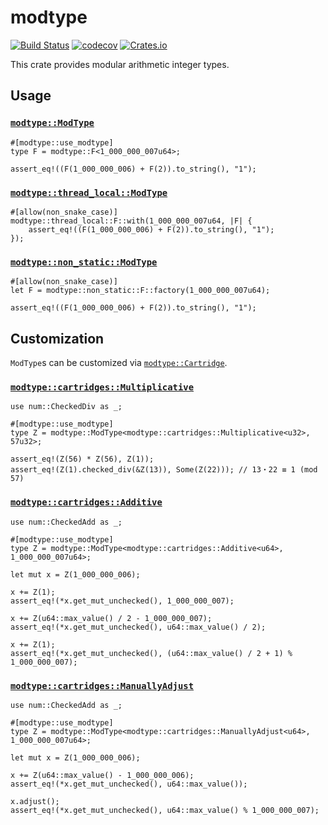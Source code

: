 # modtype

[![Build Status](https://img.shields.io/travis/com/qryxip/modtype/master.svg?label=windows%20%26%20macos%20%26%20linux)](https://travis-ci.com/qryxip/modtype)
[![codecov](https://codecov.io/gh/qryxip/modtype/branch/master/graph/badge.svg)](https://codecov.io/gh/qryxip/modtype)
[![Crates.io](https://img.shields.io/crates/v/modtype.svg)](https://crates.io/crates/modtype)

This crate provides modular arithmetic integer types.

## Usage

### [`modtype::ModType`]

```
#[modtype::use_modtype]
type F = modtype::F<1_000_000_007u64>;

assert_eq!((F(1_000_000_006) + F(2)).to_string(), "1");
```

### [`modtype::thread_local::ModType`]

```
#[allow(non_snake_case)]
modtype::thread_local::F::with(1_000_000_007u64, |F| {
    assert_eq!((F(1_000_000_006) + F(2)).to_string(), "1");
});
```

### [`modtype::non_static::ModType`]

```
#[allow(non_snake_case)]
let F = modtype::non_static::F::factory(1_000_000_007u64);

assert_eq!((F(1_000_000_006) + F(2)).to_string(), "1");
```

## Customization

`ModType`s can be customized via [`modtype::Cartridge`].

### [`modtype::cartridges::Multiplicative`]

```
use num::CheckedDiv as _;

#[modtype::use_modtype]
type Z = modtype::ModType<modtype::cartridges::Multiplicative<u32>, 57u32>;

assert_eq!(Z(56) * Z(56), Z(1));
assert_eq!(Z(1).checked_div(&Z(13)), Some(Z(22))); // 13・22 ≡ 1 (mod 57)
```

### [`modtype::cartridges::Additive`]

```
use num::CheckedAdd as _;

#[modtype::use_modtype]
type Z = modtype::ModType<modtype::cartridges::Additive<u64>, 1_000_000_007u64>;

let mut x = Z(1_000_000_006);

x += Z(1);
assert_eq!(*x.get_mut_unchecked(), 1_000_000_007);

x += Z(u64::max_value() / 2 - 1_000_000_007);
assert_eq!(*x.get_mut_unchecked(), u64::max_value() / 2);

x += Z(1);
assert_eq!(*x.get_mut_unchecked(), (u64::max_value() / 2 + 1) % 1_000_000_007);
```

### [`modtype::cartridges::ManuallyAdjust`]

```
use num::CheckedAdd as _;

#[modtype::use_modtype]
type Z = modtype::ModType<modtype::cartridges::ManuallyAdjust<u64>, 1_000_000_007u64>;

let mut x = Z(1_000_000_006);

x += Z(u64::max_value() - 1_000_000_006);
assert_eq!(*x.get_mut_unchecked(), u64::max_value());

x.adjust();
assert_eq!(*x.get_mut_unchecked(), u64::max_value() % 1_000_000_007);
```

[`modtype::ModType`]: https://docs.rs/modtype/0.6/modtype/struct.ModType.html
[`modtype::thread_local::ModType`]: https://docs.rs/modtype/0.6/modtype/thread_local/struct.ModType.html
[`modtype::non_static::ModType`]: https://docs.rs/modtype/0.7/modtype/non_static/struct.ModType.html
[`modtype::Cartridge`]: https://docs.rs/modtype/0.6/modtype/trait.Cartridge.html
[`modtype::cartridges::Multiplicative`]: https://docs.rs/modtype/0.7/modtype/cartridges/enum.Multiplicative.html
[`modtype::cartridges::Additive`]: https://docs.rs/modtype/0.7/modtype/cartridges/enum.Additive.html
[`modtype::cartridges::ManuallyAdjust`]: https://docs.rs/modtype/0.7/modtype/cartridges/enum.ManuallyAdjust.html
